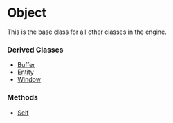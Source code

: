 # Object

This is the base class for all other classes in the engine.

### Derived Classes
- [Buffer](API_Buffer.md)
- [Entity](API_Entity_32f.md)
- [Window](API_Window.md)

### Methods
- [Self](CPP_Object_Self.md)
